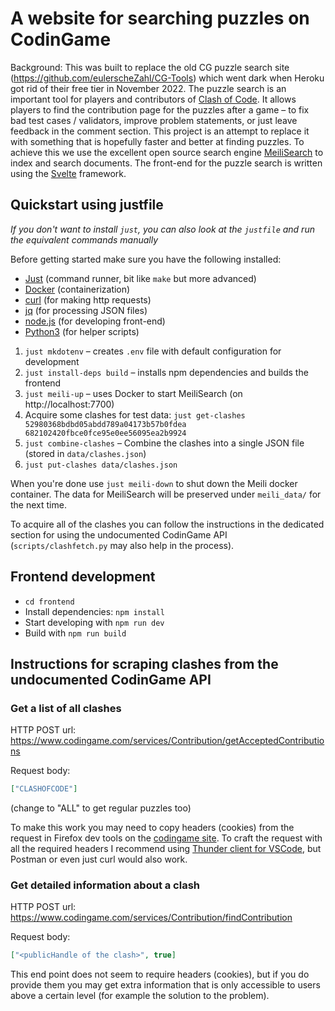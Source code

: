 # A website for searching puzzles on CodinGame

Background: This was built to replace the old CG puzzle search site (https://github.com/eulerscheZahl/CG-Tools) which went dark when Heroku got rid of their free tier in November 2022. The puzzle search is an important tool for players and contributors of [Clash of Code](https://www.codingame.com/multiplayer/clashofcode). It allows players to find the contribution page for the puzzles after a game – to fix bad test cases / validators, improve problem statements, or just leave feedback in the comment section. This project is an attempt to replace it with something that is hopefully faster and better at finding puzzles. To achieve this we use the excellent open source search engine [MeiliSearch](https://www.meilisearch.com/) to index and search documents. The front-end for the puzzle search is written using the [Svelte](https://svelte.dev/) framework.


## Quickstart using justfile

*If you don't want to install `just`, you can also look at the `justfile` and run the equivalent commands manually*

Before getting started make sure you have the following installed:
* [Just](https://github.com/casey/just) (command runner, bit like `make` but more advanced)
* [Docker](https://www.docker.com/) (containerization)
* [curl](https://curl.se/) (for making http requests)
* [jq](https://github.com/stedolan/jq) (for processing JSON files)
* [node.js](https://nodejs.org/en/) (for developing front-end)
* [Python3](https://www.python.org/) (for helper scripts)

1. `just mkdotenv` – creates `.env` file with default configuration for development
1. `just install-deps build` – installs npm dependencies and builds the frontend
1. `just meili-up` – uses Docker to start MeiliSearch (on http://localhost:7700)
1.  Acquire some clashes for test data:
```just get-clashes 52980368bdbd05abdd789a04173b57b0fdea 682102420fbce0fce95e0ee56095ea2b9924```
1. `just combine-clashes` – Combine the clashes into a single JSON file (stored in `data/clashes.json`)
1. `just put-clashes data/clashes.json`

When you're done use `just meili-down` to shut down the Meili docker container. The data for MeiliSearch will be preserved under `meili_data/` for the next time.

To acquire all of the clashes you can follow the instructions in the dedicated section for using the undocumented CodinGame API (`scripts/clashfetch.py` may also help in the process).


## Frontend development
* `cd frontend`
* Install dependencies: `npm install`
* Start developing with `npm run dev`
* Build with `npm run build`


## Instructions for scraping clashes from the undocumented CodinGame API

### Get a list of all clashes

HTTP POST url: https://www.codingame.com/services/Contribution/getAcceptedContributions

Request body:

```json
["CLASHOFCODE"]
```
(change to "ALL" to get regular puzzles too)

To make this work you may need to copy headers (cookies) from the request in Firefox dev tools on the [codingame site](https://www.codingame.com/contribute/community?mode=accepted&type=clashofcode). To craft the request with all the required headers I recommend using [Thunder client for VSCode](https://www.thunderclient.com/), but Postman or even just curl would also work.

### Get detailed information about a clash

HTTP POST url: https://www.codingame.com/services/Contribution/findContribution

Request body:

```json
["<publicHandle of the clash>", true]
```

This end point does not seem to require headers (cookies), but if you do provide them you may get extra information that is only accessible to users above a certain level (for example the solution to the problem).
